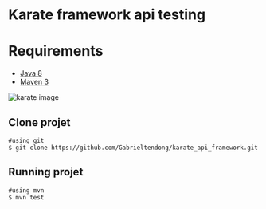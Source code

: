 # Karate framework api testing

# Requirements

* [Java 8](http://www.oracle.com/technetwork/java/javase/downloads/jdk8-downloads-2133151.html)
* [Maven 3](https://maven.apache.org/download.cgi)

![karate image](https://testmatick.com/wp-content/uploads/2020/04/Karate-Framework-a-Useful-Tool-for-Test-Automation.png)
## Clone projet
```
#using git
$ git clone https://github.com/Gabrieltendong/karate_api_framework.git
```
## Running projet
```
#using mvn
$ mvn test
```